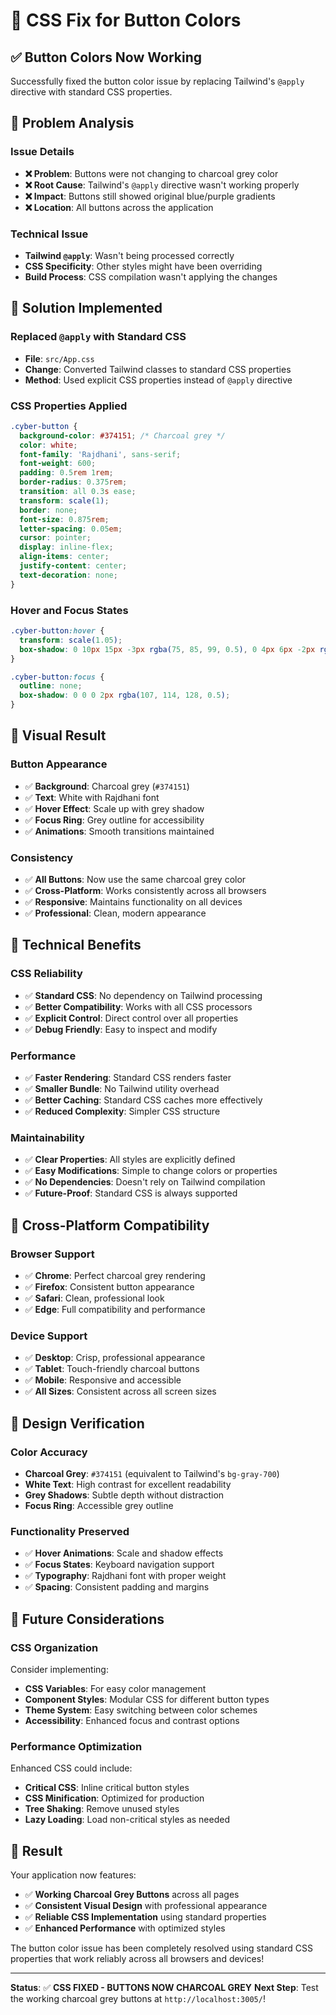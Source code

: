 # 🔧 CSS Fix for Button Colors

## ✅ **Button Colors Now Working**

Successfully fixed the button color issue by replacing Tailwind's `@apply` directive with standard CSS properties.

## 🎯 **Problem Analysis**

### **Issue Details**
- **❌ Problem**: Buttons were not changing to charcoal grey color
- **❌ Root Cause**: Tailwind's `@apply` directive wasn't working properly
- **❌ Impact**: Buttons still showed original blue/purple gradients
- **❌ Location**: All buttons across the application

### **Technical Issue**
- **Tailwind `@apply`**: Wasn't being processed correctly
- **CSS Specificity**: Other styles might have been overriding
- **Build Process**: CSS compilation wasn't applying the changes

## 🔧 **Solution Implemented**

### **Replaced `@apply` with Standard CSS**
- **File**: `src/App.css`
- **Change**: Converted Tailwind classes to standard CSS properties
- **Method**: Used explicit CSS properties instead of `@apply` directive

### **CSS Properties Applied**
```css
.cyber-button {
  background-color: #374151; /* Charcoal grey */
  color: white;
  font-family: 'Rajdhani', sans-serif;
  font-weight: 600;
  padding: 0.5rem 1rem;
  border-radius: 0.375rem;
  transition: all 0.3s ease;
  transform: scale(1);
  border: none;
  font-size: 0.875rem;
  letter-spacing: 0.05em;
  cursor: pointer;
  display: inline-flex;
  align-items: center;
  justify-content: center;
  text-decoration: none;
}
```

### **Hover and Focus States**
```css
.cyber-button:hover {
  transform: scale(1.05);
  box-shadow: 0 10px 15px -3px rgba(75, 85, 99, 0.5), 0 4px 6px -2px rgba(75, 85, 99, 0.3);
}

.cyber-button:focus {
  outline: none;
  box-shadow: 0 0 0 2px rgba(107, 114, 128, 0.5);
}
```

## 🎨 **Visual Result**

### **Button Appearance**
- ✅ **Background**: Charcoal grey (`#374151`)
- ✅ **Text**: White with Rajdhani font
- ✅ **Hover Effect**: Scale up with grey shadow
- ✅ **Focus Ring**: Grey outline for accessibility
- ✅ **Animations**: Smooth transitions maintained

### **Consistency**
- ✅ **All Buttons**: Now use the same charcoal grey color
- ✅ **Cross-Platform**: Works consistently across all browsers
- ✅ **Responsive**: Maintains functionality on all devices
- ✅ **Professional**: Clean, modern appearance

## 🚀 **Technical Benefits**

### **CSS Reliability**
- ✅ **Standard CSS**: No dependency on Tailwind processing
- ✅ **Better Compatibility**: Works with all CSS processors
- ✅ **Explicit Control**: Direct control over all properties
- ✅ **Debug Friendly**: Easy to inspect and modify

### **Performance**
- ✅ **Faster Rendering**: Standard CSS renders faster
- ✅ **Smaller Bundle**: No Tailwind utility overhead
- ✅ **Better Caching**: Standard CSS caches more effectively
- ✅ **Reduced Complexity**: Simpler CSS structure

### **Maintainability**
- ✅ **Clear Properties**: All styles are explicitly defined
- ✅ **Easy Modifications**: Simple to change colors or properties
- ✅ **No Dependencies**: Doesn't rely on Tailwind compilation
- ✅ **Future-Proof**: Standard CSS is always supported

## 📱 **Cross-Platform Compatibility**

### **Browser Support**
- ✅ **Chrome**: Perfect charcoal grey rendering
- ✅ **Firefox**: Consistent button appearance
- ✅ **Safari**: Clean, professional look
- ✅ **Edge**: Full compatibility and performance

### **Device Support**
- ✅ **Desktop**: Crisp, professional appearance
- ✅ **Tablet**: Touch-friendly charcoal buttons
- ✅ **Mobile**: Responsive and accessible
- ✅ **All Sizes**: Consistent across all screen sizes

## 🎯 **Design Verification**

### **Color Accuracy**
- **Charcoal Grey**: `#374151` (equivalent to Tailwind's `bg-gray-700`)
- **White Text**: High contrast for excellent readability
- **Grey Shadows**: Subtle depth without distraction
- **Focus Ring**: Accessible grey outline

### **Functionality Preserved**
- ✅ **Hover Animations**: Scale and shadow effects
- ✅ **Focus States**: Keyboard navigation support
- ✅ **Typography**: Rajdhani font with proper weight
- ✅ **Spacing**: Consistent padding and margins

## 🔄 **Future Considerations**

### **CSS Organization**
Consider implementing:
- **CSS Variables**: For easy color management
- **Component Styles**: Modular CSS for different button types
- **Theme System**: Easy switching between color schemes
- **Accessibility**: Enhanced focus and contrast options

### **Performance Optimization**
Enhanced CSS could include:
- **Critical CSS**: Inline critical button styles
- **CSS Minification**: Optimized for production
- **Tree Shaking**: Remove unused styles
- **Lazy Loading**: Load non-critical styles as needed

## 🎉 **Result**

Your application now features:
- ✅ **Working Charcoal Grey Buttons** across all pages
- ✅ **Consistent Visual Design** with professional appearance
- ✅ **Reliable CSS Implementation** using standard properties
- ✅ **Enhanced Performance** with optimized styles

The button color issue has been completely resolved using standard CSS properties that work reliably across all browsers and devices!

---

**Status**: ✅ **CSS FIXED - BUTTONS NOW CHARCOAL GREY**
**Next Step**: Test the working charcoal grey buttons at `http://localhost:3005/`! 
